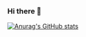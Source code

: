 ### Hi there 👋

[![Anurag's GitHub stats](https://github-readme-stats.vercel.app/api?username=machadogustavo)](https://github.com/anuraghazra/github-readme-stats)


<!--
**machadogustavo/machadogustavo** is a ✨ _special_ ✨ repository because its `README.md` (this file) appears on your GitHub profile.

Here are some ideas to get you started:

- 🔭 I’m currently working on ...
- 🌱 I’m currently learning ...
- 👯 I’m looking to collaborate on ...
- 🤔 I’m looking for help with ...
- 💬 Ask me about ...
- 📫 How to reach me: ...
- 😄 Pronouns: ...
- ⚡ Fun fact: ...
-->

